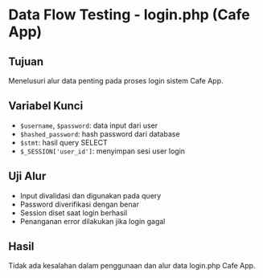 # Data Flow Testing - login.php (Cafe App)

## Tujuan
Menelusuri alur data penting pada proses login sistem Cafe App.

## Variabel Kunci
- `$username`, `$password`: data input dari user
- `$hashed_password`: hash password dari database
- `$stmt`: hasil query SELECT
- `$_SESSION['user_id']`: menyimpan sesi user login

## Uji Alur
- Input divalidasi dan digunakan pada query
- Password diverifikasi dengan benar
- Session diset saat login berhasil
- Penanganan error dilakukan jika login gagal

## Hasil
Tidak ada kesalahan dalam penggunaan dan alur data login.php Cafe App.
